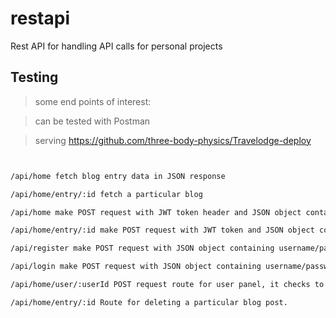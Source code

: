 # restapi
Rest API for handling API calls for personal projects

## Testing

> some end points of interest:

> can be tested with Postman

> serving https://github.com/three-body-physics/Travelodge-deploy


``` bash


/api/home fetch blog entry data in JSON response

/api/home/entry/:id fetch a particular blog

/api/home make POST request with JWT token header and JSON object containing post data to create a new blog post

/api/home/entry/:id make POST request with JWT token and JSON object containing comment data to create a new comment at specified blog entry

/api/register make POST request with JSON object containing username/password to create new user acount.

/api/login make POST request with JSON object containing username/password to log in.

/api/home/user/:userId POST request route for user panel, it checks to see if user has admin privilege.

/api/home/entry/:id Route for deleting a particular blog post. 


```
